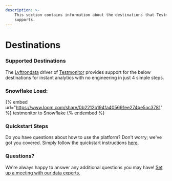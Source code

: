 ```yaml
---
description: >-
    This section contains information about the destinations that Testmonitor
    supports.
---
```


# Destinations

### Supported Destinations

The [Lyftrondata](https://www.lyftrondata.com/) driver of [Testmonitor](https://www.lyftrondata.com/integration/commerce-analytics/test-monitor/) provides support for the below destinations for instant analytics with no engineering in just 4 simple steps.

### Snowflake Load:

{% embed url="https://www.loom.com/share/0b2212b194fa405691ee274be5ac3781" %}
testmonitor to Snowflake
{% endembed %}

### Quickstart Steps

Do you have questions about how to use the platform? Don't worry; we've got you covered. Simply follow the quickstart instructions [here](README.md).

### Questions? <a href="#questions" id="questions"></a>

We're always happy to answer any additional questions you may have! [Set up a meeting with our data experts.](https://www.lyftrondata.com/book-a-meeting/)
